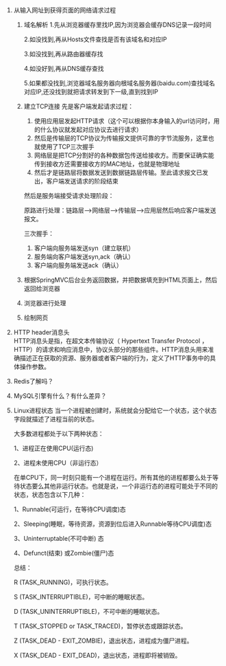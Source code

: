 1. 从输入网址到获得页面的网络请求过程
   1. 域名解析
      1.先从浏览器缓存里找IP,因为浏览器会缓存DNS记录一段时间
      
      2.如没找到,再从Hosts文件查找是否有该域名和对应IP
     
      3.如没找到,再从路由器缓存找
     
      4.如没好到,再从DNS缓存查找
     
      5.如果都没找到,浏览器域名服务器向根域名服务器(baidu.com)查找域名对应IP,还没找到就把请求转发到下一级,直到找到IP
   2. 建立TCP连接
      先是客户端发起请求过程： 
      
      1. 使用应用层发起HTTP请求（这个可以根据你本身输入的url访问时，用的什么协议就发起对应协议去进行请求） 
      2. 然后是传输层的TCP协议为传输报文提供可靠的字节流服务，这里也就使用了TCP三次握手 
      3. 网络层是把TCP分割好的各种数据包传送给接收方。而要保证确实能传到接收方还需要接收方的MAC地址，也就是物理地址 
      4. 然后才是链路层将数据发送到数据链路层传输。至此请求报文已发出，客户端发送请求的阶段结束
      
      然后是服务端接受请求处理阶段： 
      
      原路进行处理：链路层—>网络层—>传输层—>应用层然后响应客户端发送报文。
      
      三次握手：
      1. 客户端向服务端发送syn（建立联机）
      2. 服务端向客户端发送syn,ack（确认）
      3. 客户端向服务端发送ack（确认）
      
   3. 根据SpringMVC后台业务返回数据，并把数据填充到HTML页面上，然后返回给浏览器
   
   4. 浏览器进行处理
   
   5. 绘制网页
   
2. HTTP header消息头   
   HTTP消息头是指，在超文本传输协议（ Hypertext Transfer Protocol ，HTTP）的请求和响应消息中，协议头部分的那些组件。HTTP消息头用来准确描述正在获取的资源、服务器或者客户端的行为，定义了HTTP事务中的具体操作参数。
   
3. Redis了解吗？

4. MySQL引擎有什么？有什么差异？

5. Linux进程状态
   当一个进程被创建时，系统就会分配给它一个状态，这个状态字段就描述了进程当前的状态。
   
   大多数进程都处于以下两种状态：
   
   1、进程正在使用CPU(运行态)
   
   2、进程未使用CPU（非运行态）
   
   在单CPU下，同一时刻只能有一个进程在运行。所有其他的进程都要么处于等待状态要么其他非运行状态。也就是说，一个非运行态的进程可能处于不同的状态，状态包含以下几种：
   
   1、Runnable(可运行，在等待CPU调度)态
   
   2、Sleeping(睡眠，等待资源，资源到位后进入Runnable等待CPU调度)态
   
   3、Uninterruptable(不可中断) 态
   
   4、Defunct(结束) 或Zombie(僵尸)态
   
   总结：
   
   R (TASK_RUNNING)，可执行状态。
   
   S (TASK_INTERRUPTIBLE)，可中断的睡眠状态。
   
   D (TASK_UNINTERRUPTIBLE)，不可中断的睡眠状态。
   
   T (TASK_STOPPED or TASK_TRACED)，暂停状态或跟踪状态。
   
   Z (TASK_DEAD - EXIT_ZOMBIE)，退出状态，进程成为僵尸进程。
   
   X (TASK_DEAD - EXIT_DEAD)，退出状态，进程即将被销毁。
   




   
         
    